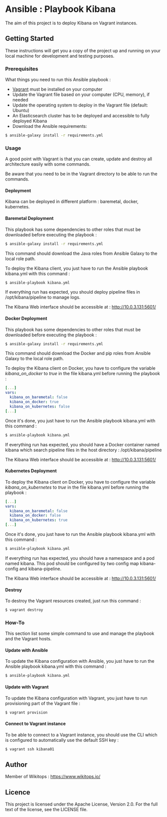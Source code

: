 # Ansible : Playbook Kibana

The aim of this project is to deploy Kibana on Vagrant instances.

## Getting Started

These instructions will get you a copy of the project up and running on your local machine for development and testing purposes.

### Prerequisites

What things you need to run this Ansible playbook :

*   [Vagrant](https://www.vagrantup.com/docs/installation/) must be installed on your computer
*   Update the Vagrant file based on your computer (CPU, memory), if needed
*   Update the operating system to deploy in the Vagrant file (default: Ubuntu)
*   An Elasticsearch cluster has to be deployed and accessible to fully deployed Kibana
*   Download the Ansible requirements:

```bash
$ ansible-galaxy install -r requirements.yml
```

### Usage

A good point with Vagrant is that you can create, update and destroy all architecture easily with some commands.

Be aware that you need to be in the Vagrant directory to be able to run the commands.

#### Deployment

Kibana can be deployed in different platform : baremetal, docker, kubernetes.

#### Baremetal Deployment

This playbook has some dependencies to other roles that must be downloaded before executing the playbook :

```bash
$ ansible-galaxy install -r requirements.yml
```

This command should download the Java roles from Ansible Galaxy to the local role path.

To deploy the Kibana client, you just have to run the Ansible playbook kibana.yml with this command :

```bash
$ ansible-playbook kibana.yml
```

If everything run has expected, you should deploy pipeline files in /opt/kibana/pipeline to manage logs.

The Kibana Web interface should be accessible at : http://10.0.3.131:5601/

#### Docker Deployment

This playbook has some dependencies to other roles that must be downloaded before executing the playbook :

```bash
$ ansible-galaxy install -r requirements.yml
```

This command should download the Docker and pip roles from Ansible Galaxy to the local role path.

To deploy the Kibana client on Docker, you have to configure the variable *kibana_on_docker* to *true* in the file kibana.yml before running the playbook :

```yaml
[...]
vars:
  kibana_on_baremetal: false
  kibana_on_docker: true
  kibana_on_kubernetes: false
[...]
```

Once it's done, you just have to run the Ansible playbook kibana.yml with this command :

```bash
$ ansible-playbook kibana.yml
```

If everything run has expected, you should have a Docker container named kibana which search pipeline files in the host directory : /opt/kibana/pipeline

The Kibana Web interface should be accessible at : http://10.0.3.131:5601/

#### Kubernetes Deployment

To deploy the Kibana client on Docker, you have to configure the variable *kibana_on_kubernetes* to *true* in the file kibana.yml before running the playbook :

```yaml
[...]
vars:
  kibana_on_baremetal: false
  kibana_on_docker: false
  kibana_on_kubernetes: true
[...]
```

Once it's done, you just have to run the Ansible playbook kibana.yml with this command :

```bash
$ ansible-playbook kibana.yml
```

If everything run has expected, you should have a namespace and a pod named kibana. This pod should be configured by two config map kibana-config and kibana-pipeline.

The Kibana Web interface should be accessible at : http://10.0.3.131:5601/

#### Destroy

To destroy the Vagrant resources created, just run this command :

```bash
$ vagrant destroy
```

### How-To

This section list some simple command to use and manage the playbook and the Vagrant hosts.

#### Update with Ansible

To update the Kibana configuration with Ansible, you just have to run the Ansible playbook kibana.yml with this command :

```bash
$ ansible-playbook kibana.yml
```

#### Update with Vagrant

To update the Kibana configuration with Vagrant, you just have to run provisioning part of the Vagrant file :

```bash
$ vagrant provision
```

#### Connect to Vagrant instance

To be able to connect to a Vagrant instance, you should use the CLI which is configured to automatically use the default SSH key :

```bash
$ vagrant ssh kibana01
```

## Author

Member of Wikitops : https://www.wikitops.io/

## Licence

This project is licensed under the Apache License, Version 2.0. For the full text of the license, see the LICENSE file.
